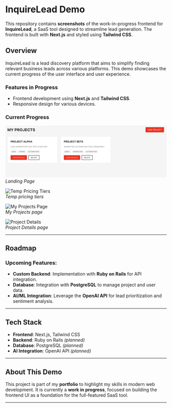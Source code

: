 # InquireLead Demo

This repository contains **screenshots** of the work-in-progress frontend for **InquireLead**, a SaaS tool designed to streamline lead generation. The frontend is built with **Next.js** and styled using **Tailwind CSS**.

## Overview

InquireLead is a lead discovery platform that aims to simplify finding relevant business leads across various platforms. This demo showcases the current progress of the user interface and user experience.

### Features in Progress

- Frontend development using **Next.js** and **Tailwind CSS**.
- Responsive design for various devices.

### Current Progress

![Landing Page](https://raw.githubusercontent.com/thejoshyee/inquirelead_demo/refs/heads/main/screenshots/my-projects.png) 
*Landing Page*

![Temp Pricing Tiers]([path/to/screenshot2.png](https://github.com/thejoshyee/inquirelead_demo/blob/main/screenshots/pricing-tiers.png))  
*Temp pricing tiers*

![My Projects Page]([path/to/screenshot3.png](https://github.com/thejoshyee/inquirelead_demo/blob/main/screenshots/my-projects.png))  
*My Projects page*

![Project Details]([path/to/screenshot3.png](https://github.com/thejoshyee/inquirelead_demo/blob/main/screenshots/my-projects.png))  
*Project Details page*

---

## Roadmap

### Upcoming Features:

- **Custom Backend**: Implementation with **Ruby on Rails** for API integration.
- **Database**: Integration with **PostgreSQL** to manage project and user data.
- **AI/ML Integration**: Leverage the **OpenAI API** for lead prioritization and sentiment analysis.

---

## Tech Stack

- **Frontend**: Next.js, Tailwind CSS
- **Backend**: Ruby on Rails *(planned)*
- **Database**: PostgreSQL *(planned)*
- **AI Integration**: OpenAI API *(planned)*

---

## About This Demo

This project is part of my **portfolio** to highlight my skills in modern web development. It is currently a **work in progress**, focused on building the frontend UI as a foundation for the full-featured SaaS tool.

---
